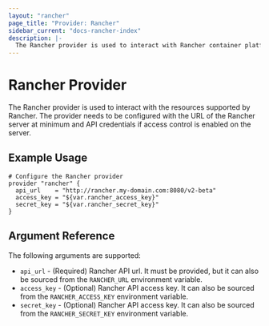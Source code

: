 ```yaml
---
layout: "rancher"
page_title: "Provider: Rancher"
sidebar_current: "docs-rancher-index"
description: |-
  The Rancher provider is used to interact with Rancher container platforms.
---
```


# Rancher Provider

The Rancher provider is used to interact with the
resources supported by Rancher. The provider needs to be configured
with the URL of the Rancher server at minimum and API credentials if
access control is enabled on the server.

## Example Usage

```hcl
# Configure the Rancher provider
provider "rancher" {
  api_url    = "http://rancher.my-domain.com:8080/v2-beta"
  access_key = "${var.rancher_access_key}"
  secret_key = "${var.rancher_secret_key}"
}
```

## Argument Reference

The following arguments are supported:

* `api_url` - (Required) Rancher API url. It must be provided, but it can also be sourced from the `RANCHER_URL` environment variable.
* `access_key` - (Optional) Rancher API access key. It can also be sourced from the `RANCHER_ACCESS_KEY` environment variable.
* `secret_key` - (Optional) Rancher API access key. It can also be sourced from the `RANCHER_SECRET_KEY` environment variable.

